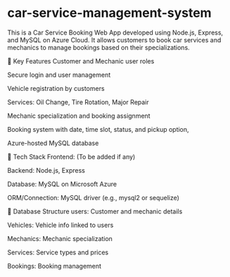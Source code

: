 # car-service-management-system

This is a Car Service Booking Web App developed using Node.js, Express, and MySQL on Azure Cloud. It allows customers to book car services and mechanics to manage bookings based on their specializations.

🔧 Key Features
Customer and Mechanic user roles

Secure login and user management

Vehicle registration by customers

Services: Oil Change, Tire Rotation, Major Repair

Mechanic specialization and booking assignment

Booking system with date, time slot, status, and pickup option,

Azure-hosted MySQL database

🧱 Tech Stack
Frontend: (To be added if any)

Backend: Node.js, Express

Database: MySQL on Microsoft Azure

ORM/Connection: MySQL driver (e.g., mysql2 or sequelize)

📁 Database Structure
users: Customer and mechanic details

Vehicles: Vehicle info linked to users

Mechanics: Mechanic specialization

Services: Service types and prices

Bookings: Booking management
